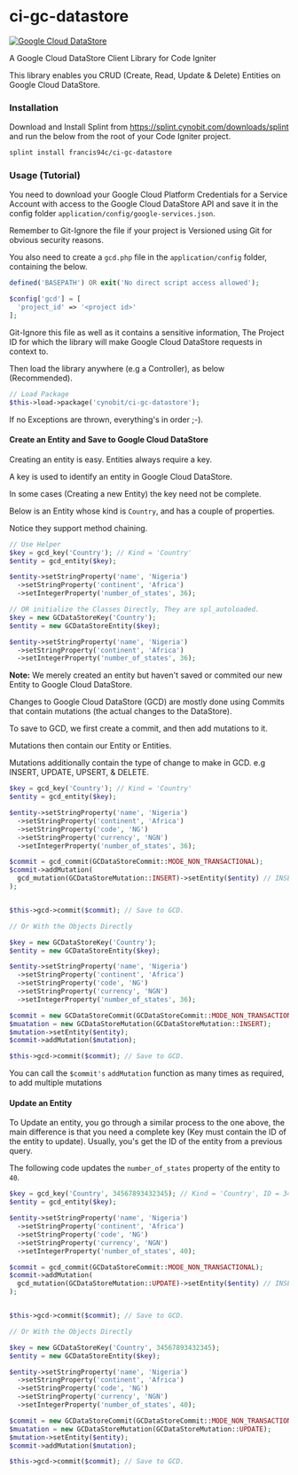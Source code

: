 # ci-gc-datastore

[![Google Cloud DataStore](https://res.cloudinary.com/francis94c/image/upload/c_scale,w_150/v1584279600/1200px-Google-Cloud-Datastore-Logo.svg.png)](https://cloud.google.com/datastore)

A Google Cloud DataStore Client Library for Code Igniter

This library enables you CRUD (Create, Read, Update & Delete) Entities on Google Cloud DataStore.

### Installation ###

Download and Install Splint from https://splint.cynobit.com/downloads/splint and run the below from the root of your Code Igniter project.
```bash
splint install francis94c/ci-gc-datastore
```

### Usage (Tutorial) ###

You need to download your Google Cloud Platform Credentials for a Service Account with access to the Google Cloud DataStore API and save it in the config folder `application/config/google-services.json`.

Remember to Git-Ignore the file if your project is Versioned using Git for obvious security reasons.

You also need to create a `gcd.php` file in the `application/config` folder, containing the below.

```php
defined('BASEPATH') OR exit('No direct script access allowed');

$config['gcd'] = [
  'project_id' => '<project id>'
];
```

Git-Ignore this file as well as it contains a sensitive information, The Project ID for which the library will make Google Cloud DataStore requests in context to.

Then load the library anywhere (e.g a Controller), as below (Recommended).
```php
// Load Package
$this->load->package('cynobit/ci-gc-datastore');
```

If no Exceptions are thrown, everything's in order ;-).

#### Create an Entity and Save to Google Cloud DataStore ####

Creating an entity is easy. Entities always require a key.

A key is used to identify an entity in Google Cloud DataStore.

In some cases (Creating a new Entity) the key need not be complete.

Below is an Entity whose kind is `Country`, and has a couple of properties.

Notice they support method chaining.

```php
// Use Helper
$key = gcd_key('Country'); // Kind = 'Country'
$entity = gcd_entity($key);

$entity->setStringProperty('name', 'Nigeria')
  ->setStringProperty('continent', 'Africa')
  ->setIntegerProperty('number_of_states', 36);

// OR initialize the Classes Directly, They are spl_autoloaded.
$key = new GCDataStoreKey('Country');
$entity = new GCDataStoreEntity($key);

$entity->setStringProperty('name', 'Nigeria')
  ->setStringProperty('continent', 'Africa')
  ->setIntegerProperty('number_of_states', 36);
```
__Note:__ We merely created an entity but haven't saved or commited our new Entity to Google Cloud DataStore.

Changes to Google Cloud DataStore (GCD) are mostly done using Commits that contain mutations (the actual changes to the DataStore).

To save to GCD, we first create a commit, and then add mutations to it.

Mutations then contain our Entity or Entities.

Mutations additionally contain the type of change to make in GCD. e.g INSERT, UPDATE, UPSERT, & DELETE.

```php
$key = gcd_key('Country'); // Kind = 'Country'
$entity = gcd_entity($key);

$entity->setStringProperty('name', 'Nigeria')
  ->setStringProperty('continent', 'Africa')
  ->setStringProperty('code', 'NG')
  ->setStringProperty('currency', 'NGN')
  ->setIntegerProperty('number_of_states', 36);

$commit = gcd_commit(GCDataStoreCommit::MODE_NON_TRANSACTIONAL);
$commit->addMutation(
  gcd_mutation(GCDataStoreMutation::INSERT)->setEntity($entity) // INSERT Operation
);


$this->gcd->commit($commit); // Save to GCD.

// Or With the Objects Directly

$key = new GCDataStoreKey('Country');
$entity = new GCDataStoreEntity($key);

$entity->setStringProperty('name', 'Nigeria')
  ->setStringProperty('continent', 'Africa')
  ->setStringProperty('code', 'NG')
  ->setStringProperty('currency', 'NGN')
  ->setIntegerProperty('number_of_states', 36);

$commit = new GCDataStoreCommit(GCDataStoreCommit::MODE_NON_TRANSACTIONAL);
$muatation = new GCDataStoreMutation(GCDataStoreMutation::INSERT);
$mutation->setEntity($entity);
$commit->addMutation($mutation);

$this->gcd->commit($commit); // Save to GCD.
```

You can call the `$commit's` `addMutation` function as many times as required, to add multiple mutations

#### Update an Entity ####

To Update an entity, you go through a similar process to the one above, the main difference is that you need a complete key (Key must contain the ID of the entity to update). Usually, you's get the ID of the entity from a previous query.

The following code updates the `number_of_states` property of the entity to `40`.

```php
$key = gcd_key('Country', 34567893432345); // Kind = 'Country', ID = 34567893432345
$entity = gcd_entity($key);

$entity->setStringProperty('name', 'Nigeria')
  ->setStringProperty('continent', 'Africa')
  ->setStringProperty('code', 'NG')
  ->setStringProperty('currency', 'NGN')
  ->setIntegerProperty('number_of_states', 40);

$commit = gcd_commit(GCDataStoreCommit::MODE_NON_TRANSACTIONAL);
$commit->addMutation(
  gcd_mutation(GCDataStoreMutation::UPDATE)->setEntity($entity) // INSERT Operation
);


$this->gcd->commit($commit); // Save to GCD.

// Or With the Objects Directly

$key = new GCDataStoreKey('Country', 34567893432345);
$entity = new GCDataStoreEntity($key);

$entity->setStringProperty('name', 'Nigeria')
  ->setStringProperty('continent', 'Africa')
  ->setStringProperty('code', 'NG')
  ->setStringProperty('currency', 'NGN')
  ->setIntegerProperty('number_of_states', 40);

$commit = new GCDataStoreCommit(GCDataStoreCommit::MODE_NON_TRANSACTIONAL);
$muatation = new GCDataStoreMutation(GCDataStoreMutation::UPDATE);
$mutation->setEntity($entity);
$commit->addMutation($mutation);

$this->gcd->commit($commit); // Save to GCD.
```
